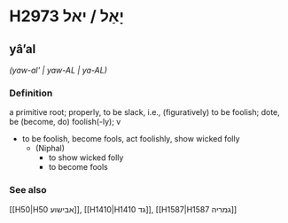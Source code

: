 # H2973 יָאַל / יאל

## yâʼal

_(yaw-al' | yaw-AL | ya-AL)_

### Definition

a primitive root; properly, to be slack, i.e., (figuratively) to be foolish; dote, be (become, do) foolish(-ly); v

- to be foolish, become fools, act foolishly, show wicked folly
  - (Niphal)
    - to show wicked folly
    - to become fools

### See also

[[H50|H50 אבישוע]], [[H1410|H1410 גד]], [[H1587|H1587 גמריה]]
